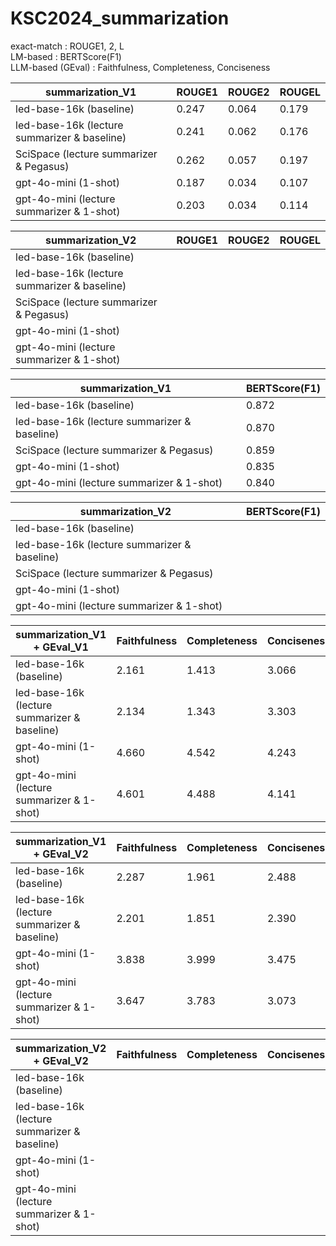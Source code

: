 # KSC2024_summarization
exact-match : ROUGE1, 2, L <br/>
LM-based : BERTScore(F1) <br/>
LLM-based (GEval) : Faithfulness, Completeness, Conciseness <br/>


|summarization_V1|ROUGE1|ROUGE2|ROUGEL|
|--------|-----|-----|-----|
|led-base-16k (baseline)| 0.247 | 0.064 | 0.179 |
|led-base-16k (lecture summarizer & baseline)| 0.241 | 0.062 | 0.176 |
|SciSpace (lecture summarizer & Pegasus) | 0.262 | 0.057 | 0.197 |
|gpt-4o-mini (1-shot)| 0.187 | 0.034 | 0.107 |
|gpt-4o-mini (lecture summarizer & 1-shot)| 0.203 | 0.034 | 0.114 |


|summarization_V2|ROUGE1|ROUGE2|ROUGEL|
|--------|-----|-----|-----|
|led-base-16k (baseline)|  |  |  |
|led-base-16k (lecture summarizer & baseline)|  |  |  |
|SciSpace (lecture summarizer & Pegasus) |  |  |  |
|gpt-4o-mini (1-shot)|  |  |  |
|gpt-4o-mini (lecture summarizer & 1-shot)|  |  |  |


|summarization_V1|BERTScore(F1)|
|--------|-----|
|led-base-16k (baseline)| 0.872 |
|led-base-16k (lecture summarizer & baseline)| 0.870 |
|SciSpace (lecture summarizer & Pegasus) | 0.859 |
|gpt-4o-mini (1-shot)| 0.835 | 
|gpt-4o-mini (lecture summarizer & 1-shot)| 0.840 |


|summarization_V2|BERTScore(F1)|
|--------|-----|
|led-base-16k (baseline)|  |
|led-base-16k (lecture summarizer & baseline)|  |
|SciSpace (lecture summarizer & Pegasus) |  |
|gpt-4o-mini (1-shot)|  | 
|gpt-4o-mini (lecture summarizer & 1-shot)|  |


|summarization_V1 + GEval_V1|Faithfulness|Completeness|Conciseness|
|--------|-----|-----|-----|
|led-base-16k (baseline)| 2.161 | 1.413 | 3.066 |
|led-base-16k (lecture summarizer & baseline)| 2.134 | 1.343 | 3.303 |
|gpt-4o-mini (1-shot)| 4.660 | 4.542 | 4.243 |
|gpt-4o-mini (lecture summarizer & 1-shot)| 4.601 | 4.488 | 4.141 |


|summarization_V1 + GEval_V2|Faithfulness|Completeness|Conciseness|
|--------|-----|-----|-----|
|led-base-16k (baseline)| 2.287 | 1.961 | 2.488 |
|led-base-16k (lecture summarizer & baseline)| 2.201 | 1.851 | 2.390 |
|gpt-4o-mini (1-shot)| 3.838 | 3.999 | 3.475 |
|gpt-4o-mini (lecture summarizer & 1-shot)| 3.647 | 3.783 | 3.073 |


|summarization_V2 + GEval_V2|Faithfulness|Completeness|Conciseness|
|--------|-----|-----|-----|
|led-base-16k (baseline)|  |  |  |
|led-base-16k (lecture summarizer & baseline)|  |  |  |
|gpt-4o-mini (1-shot)|  |  |  |
|gpt-4o-mini (lecture summarizer & 1-shot)|  |  |  |
